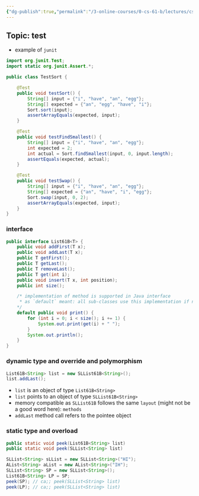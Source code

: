 ```yaml
---
{"dg-publish":true,"permalink":"/3-online-courses/0-cs-61-b/lectures/cs-61-b-2018-spring-learning-notes-chapter-3/","noteIcon":"","created":"2024-01-31T22:49:21.475+01:00","updated":"2024-01-31T22:56:06.753+01:00"}
---
```


## Topic: test

- example of `junit`
```java
import org.junit.Test;
import static org.junit.Assert.*;

public class TestSort {

    @Test
    public void testSort() {
        String[] input = {"i", "have", "an", "egg"};
        String[] expected = {"an", "egg", "have", "i"};
        Sort.sort(input);
        assertArrayEquals(expected, input);
    }

    @Test
    public void testFindSmallest() {
        String[] input = {"i", "have", "an", "egg"};
        int expected = 2;
        int actual = Sort.findSmallest(input, 0, input.length);
        assertEquals(expected, actual);
    }

    @Test
    public void testSwap() {
        String[] input = {"i", "have", "an", "egg"};
        String[] expected = {"an", "have", "i", "egg"};
        Sort.swap(input, 0, 2);
        assertArrayEquals(expected, input);
    }
}
```

### interface
```java
public interface List61B<T> {
    public void addFirst(T x);
    public void addLast(T x);
    public T getFirst();
    public T getLast();
    public T removeLast();
    public T get(int i);
    public void insert(T x, int position);
    public int size();

    /* implementation of method is supported in Java interface 
     * as `default` meant: all sub-classes use this implementation if no override is provided
    */
    default public void print() {
        for (int i = 0; i < size(); i += 1) {
            System.out.print(get(i) + " ");
        }
        System.out.println();
    }
}
```

### dynamic type and override and polymorphism
```java
List61B<String> list = new SLList61B<String>();
list.addLast();
```
- `list` is an object of type `List61B<String>`
- `list` points to an object of type `SLList61B<String>`
- memory compatible as `SLList61B` follows the same `layout` (might not be a good word here): `methods`
- `addLast` method call refers to the pointee object

### static type and overload
```java
public static void peek(List61B<String> list)
public static void peek(SLList<String> list)

SLList<String> sLList = new SLList<String>("HI");
AList<String> aList = new AList<String>("IH");
SLList<String> SP = new SLList<String>();
List61B<String> LP = SP;
peek(SP); // ca;; peek(SLList<String> list)
peek(LP); // ca;; peek(SLList<String> list)
```